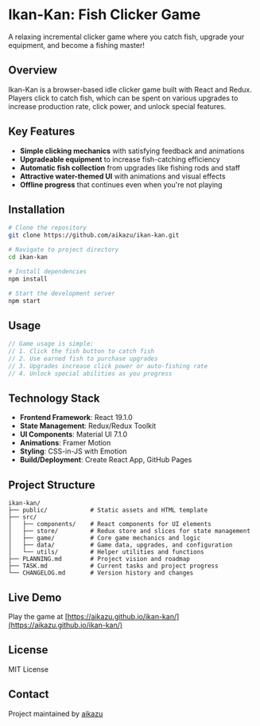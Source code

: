 # Ikan-Kan: Fish Clicker Game

A relaxing incremental clicker game where you catch fish, upgrade your equipment, and become a fishing master!

## Overview

Ikan-Kan is a browser-based idle clicker game built with React and Redux. Players click to catch fish, which can be spent on various upgrades to increase production rate, click power, and unlock special features.

## Key Features

- **Simple clicking mechanics** with satisfying feedback and animations
- **Upgradeable equipment** to increase fish-catching efficiency
- **Automatic fish collection** from upgrades like fishing rods and staff
- **Attractive water-themed UI** with animations and visual effects
- **Offline progress** that continues even when you're not playing

## Installation

```bash
# Clone the repository
git clone https://github.com/aikazu/ikan-kan.git

# Navigate to project directory
cd ikan-kan

# Install dependencies
npm install

# Start the development server
npm start
```

## Usage

```javascript
// Game usage is simple:
// 1. Click the fish button to catch fish
// 2. Use earned fish to purchase upgrades
// 3. Upgrades increase click power or auto-fishing rate
// 4. Unlock special abilities as you progress
```

## Technology Stack

- **Frontend Framework**: React 19.1.0
- **State Management**: Redux/Redux Toolkit
- **UI Components**: Material UI 7.1.0
- **Animations**: Framer Motion
- **Styling**: CSS-in-JS with Emotion
- **Build/Deployment**: Create React App, GitHub Pages

## Project Structure

```
ikan-kan/
├── public/            # Static assets and HTML template
├── src/
│   ├── components/    # React components for UI elements
│   ├── store/         # Redux store and slices for state management
│   ├── game/          # Core game mechanics and logic
│   ├── data/          # Game data, upgrades, and configuration
│   └── utils/         # Helper utilities and functions
├── PLANNING.md        # Project vision and roadmap
├── TASK.md            # Current tasks and project progress
└── CHANGELOG.md       # Version history and changes
```

## Live Demo

Play the game at [https://aikazu.github.io/ikan-kan/](https://aikazu.github.io/ikan-kan/)

## License

MIT License

## Contact

Project maintained by [aikazu](https://github.com/aikazu)
